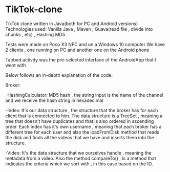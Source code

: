 # TikTok-clone
TikTok clone written in Java(both for PC and Android versions)
Technologies used: Vanilla Java , Maven , Guava(read file , divide into chunks , etc) , Hashing MD5

Tests were made on Poco X3 NFC and on a Windows 10 computer
We have 2 clients , one running on PC and another one on the Android phone

Tabbed activity was the pre-selected interface of the AndroidApp that I went with

Below follows an in-depth explanation of the code:

Broker:

-HashingCalculator: MD5 hash , the string input is the name of the channel and we receive the hash string in hexadecimal

-Index: It's our data structure , the structure that the broker has for each client that is connected to him. The data structure is a TreeSet , meaning a tree that doesn't have 
duplicates and that is also ordered in ascending order. Each index has it's own username , meaning that each broker has a different tree for each user and also the loadFromDisk
method that reads the disk and finds all the videos that we have and inserts them into the structure.

-Video: It's the data structure that we ourselves handle , meaning the metadata from a video. Also the method compareTo() , is a method that indicates the criteria which we 
sort with , in this case based on the ID.

